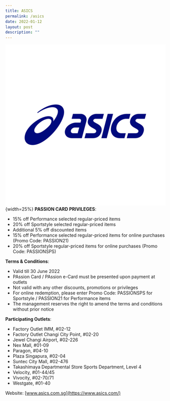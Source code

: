 ```yaml
---
title: ASICS
permalink: /asics
date: 2022-01-12
layout: post
description: ""
---
```

![Alt text for image on Isomer site](/images/ASICS.jfif) {width=25%}
**PASSION CARD PRIVILEGES**:
* 15% off Performance selected regular-priced items
* 20% off Sportstyle selected regular-priced items
* Additional 5% off discounted items
* 15% off Performance selected regular-priced items for online purchases (Promo Code: PASSION21)
* 20% off Sportstyle regular-priced items for online purchases (Promo Code: PASSIONSPS)

**Terms & Conditions**:
* Valid till 30 June 2022
* PAssion Card / PAssion e-Card must be presented upon payment at outlets
* Not valid with any other discounts, promotions or privileges
* For online redemption, please enter Promo Code: PASSIONSPS for Sportstyle / PASSION21 for Performance items
* The management reserves the right to amend the terms and conditions without prior notice


**Participating Outlets**:
* Factory Outlet IMM, #02-12
* Factory Outlet Changi City Point, #02-20
* Jewel Changi Airport, #02-226
* Nex Mall, #01-09
* Paragon, #04-10
* Plaza Singapura, #02-04
* Suntec City Mall, #02-476
* Takashimaya Departmental Store Sports Department, Level 4
* Velocity, #01-44/45
* Vivocity, #02-70/71
* Westgate, #01-40

Website: [www.asics.com.sg](https://www.asics.com/)